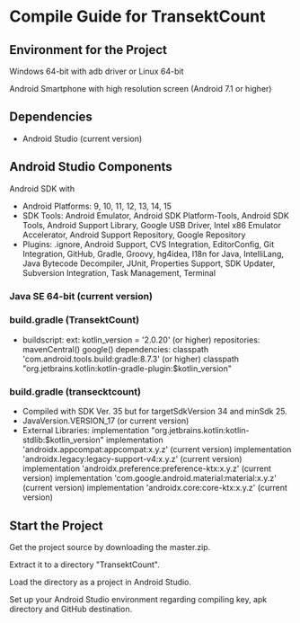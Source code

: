 # Compile Guide for TransektCount

## Environment for the Project
Windows 64-bit with adb driver or
Linux 64-bit

Android Smartphone with high resolution screen (Android 7.1 or higher)

## Dependencies
- Android Studio (current version)

## Android Studio Components
Android SDK with
- Android Platforms: 9, 10, 11, 12, 13, 14, 15
- SDK Tools: Android Emulator, Android SDK Platform-Tools, Android SDK Tools, Android Support Library, Google USB Driver, Intel x86 Emulator Accelerator, Android Support Repository, Google Repository
- Plugins: .ignore, Android Support, CVS Integration, EditorConfig, Git Integration, GitHub, Gradle, Groovy, hg4idea, I18n for Java, IntelliLang, Java Bytecode Decompiler, JUnit, Properties Support, SDK Updater, Subversion Integration, Task Management, Terminal 

### Java SE 64-bit (current version)

### build.gradle (TransektCount)
- buildscript:
  ext:
    kotlin_version = '2.0.20' (or higher)
  repositories:
    mavenCentral()
    google()
  dependencies:
    classpath 'com.android.tools.build:gradle:8.7.3' (or higher)
    classpath "org.jetbrains.kotlin:kotlin-gradle-plugin:$kotlin_version"

### build.gradle (transecktcount)
- Compiled with SDK Ver. 35 but for targetSdkVersion 34 and minSdk 25.
- JavaVersion.VERSION_17 (or current version)
- External Libraries:
  implementation "org.jetbrains.kotlin:kotlin-stdlib:$kotlin_version"
  implementation 'androidx.appcompat:appcompat:x.y.z' (current version)
  implementation 'androidx.legacy:legacy-support-v4:x.y.z' (current version)
  implementation 'androidx.preference:preference-ktx:x.y.z' (current version)
  implementation 'com.google.android.material:material:x.y.z' (current version)
  implementation 'androidx.core:core-ktx:x.y.z' (current version)

## Start the Project
Get the project source by downloading the master.zip.

Extract it to a directory "TransektCount".

Load the directory as a project in Android Studio.

Set up your Android Studio environment regarding compiling key, apk directory and GitHub destination.
